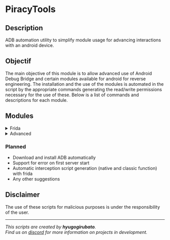 # PiracyTools

## Description
ADB automation utility to simplify module usage for advancing interactions with an android device.

## Objectif
The main objective of this module is to allow advanced use of Android Debug Bridge and certain modules available for android for reverse engineering. The installation and the use of the modules is automated in the script by the appropriate commands generating the read/write permissions necessary for the use of these. Below is a list of commands and descriptions for each module.


## Modules
<details><summary>Frida</summary>

> https://frida.re/  
> Dynamic instrumentation toolkit for developers, reverse-engineers, and security researchers.

| Command                         | Permission | Description                           |
|:-------------------------------:|:----------:|:-------------------------------------:|
| `ptools frida status`           | shell      | Show frida status                     |
| `ptools frida install server`   | root       | Install frida server                  |
| `ptools frida install pip`      | root       | Install frida pip                     |
| `ptools frida uninstall server` | root       | Uninstall frida server                |
| `ptools frida uninstall pip`    | root       | Uninstall frida pip                   |
| `ptools frida start`            | root       | Start frida service                   |
| `ptools frida stop`             | root       | stop frida service                    |
| `ptools frida pinning $PACKAGE` | root       | Bypass SSL pinning for an application |
</details>

<details><summary>Advanced</summary>

> https://developer.android.com/studio/command-line/adb
> Programming tool used for debugging Android-based devices.

| Command                  | Permission | Description                                   |
|:------------------------:|:----------:|:---------------------------------------------:|
| `ptools adv pkg`         | shell      | Application lists                             |
| `ptools adv pkg $NAME`   | shell      | Lists apps by name                            |
| `ptools adv wifi`        | root       | Wifi networks already connected with password |
| `ptools adv db $PACKAGE` | root       | sqlite3 database of an application            |
</details>

### Planned
- Download and install ADB automatically
- Support for error on first server start
- Automatic interception script generation (native and classic function) with frida
- Any other suggestions

## Disclaimer
The use of these scripts for malicious purposes is under the responsibility of the user.

---
*This scripts are created by __hyugogirubato__.  
Find us on [discord](https://discord.com/invite/g6JzYbh) for more information on projects in development.*